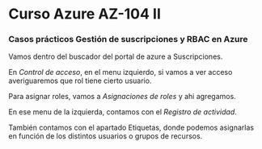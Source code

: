 # Curso Azure AZ-104 II

### Casos prácticos Gestión de suscripciones y RBAC en Azure

Vamos dentro del buscador del portal de azure a Suscripciones. 

En *Control de acceso*, en el menu izquierdo, si vamos a ver acceso averiguaremos que rol tiene cierto usuario.

Para asignar roles, vamos a *Asignaciones de roles* y ahi agregamos. 

En ese menu de la izquierda, contamos con el *Registro de actividad*.

También contamos con el apartado Etiquetas, donde podemos asignarlas en función de los distintos usuarios o grupos de recursos.

